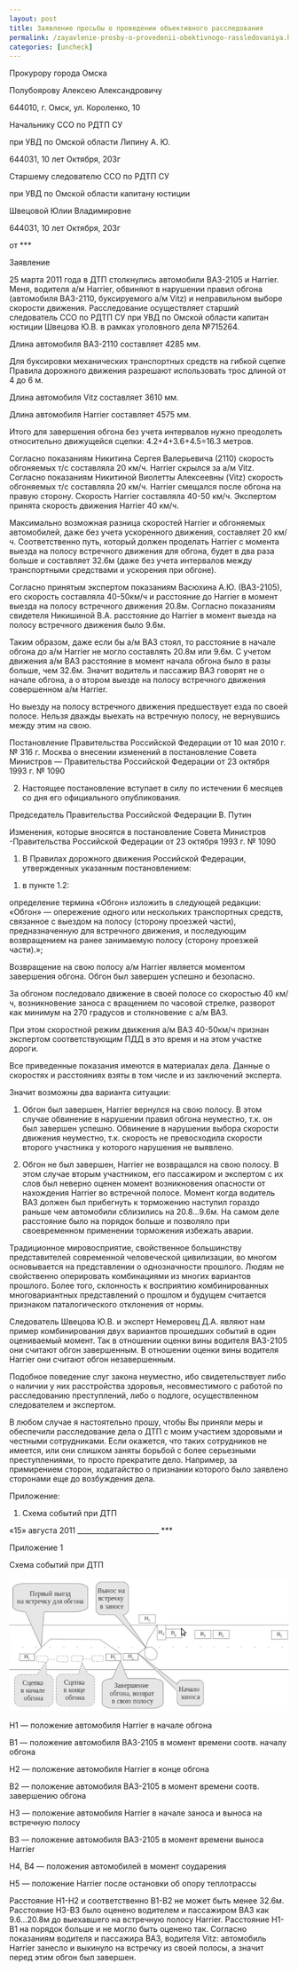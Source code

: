 ```yaml
---
layout: post
title: Заявление просьбы о проведении объективного расследования
permalink: /zayavlenie-prosby-o-provedenii-obektivnogo-rassledovaniya.html
categories: [uncheck]
---
```



Прокурору города Омска

Полубоярову Алексею Александровичу

644010, г. Омск, ул. Короленко, 10


Начальнику ССО по РДТП СУ

при УВД по Омской области Липину А. Ю.

644031, 10 лет Октября, 203г


Старшему следователю ССО по РДТП СУ

при УВД по Омской области капитану юстиции

Швецовой Юлии Владимировне

644031, 10 лет Октября, 203г


от ***


Заявление


25 марта 2011 года в ДТП столкнулись автомобили ВАЗ-2105 и Harrier. Меня, водителя а/м Harrier, обвиняют в нарушении правил обгона (автомобиля ВАЗ-2110, буксируемого а/м Vitz) и неправильном выборе скорости движения. Расследование осуществляет старший следователь ССО по РДТП СУ при УВД по Омской области капитан юстиции Швецова Ю.В. в рамках уголовного дела №715264.


Длина автомобиля ВАЗ-2110 составляет 4285 мм.

Для буксировки механических транспортных средств на гибкой сцепке Правила дорожного движения разрешают использовать трос длиной от 4 до 6 м.

Длина автомобиля Vitz составляет 3610 мм.

Длина автомобиля  Harrier составляет 4575 мм.


Итого для завершения обгона без учета интервалов нужно преодолеть относительно движущейся сцепки: 4.2+4+3.6+4.5=16.3 метров.


Согласно показаниям Никитина Сергея Валерьевича (2110) скорость обгоняемых т/с составляла 20 км/ч. Harrier скрылся за а/м Vitz. Согласно показаниям Никитиной Виолетты Алексеевны (Vitz) скорость обгоняемых т/с составляла 20 км/ч. Harrier смещался после обгона на правую сторону. Скорость Harrier составляла 40-50 км/ч. Экспертом принята скорость движения Harrier 40 км/ч. 


Максимально возможная разница скоростей Harrier и обгоняемых автомобилей, даже без учета ускоренного движения, составляет 20 км/ч. Соответственно путь, который должен проделать Harrier с момента выезда на полосу встречного движения для обгона, будет в два раза больше и составляет 32.6м (даже без учета интервалов между транспортными средствами и ускорения при обгоне).


Согласно принятым экспертом показаниям Васюхина А.Ю. (ВАЗ-2105), его скорость составляла 40-50км/ч и расстояние до Harrier в момент выезда на полосу встречного движения 20.8м. Согласно показаниям  свидетеля Никишиной В.А. расстояние до Harrier в момент выезда на полосу встречного движения было 9.6м.


Таким образом, даже если бы а/м ВАЗ стоял, то расстояние в начале обгона до а/м Harrier не могло составлять 20.8м или 9.6м. С учетом движения а/м ВАЗ расстояние в момент начала обгона было в разы больше, чем 32.6м. Значит водитель и пассажир ВАЗ говорят не о начале обгона, а о втором выезде на полосу встречного движения совершенном а/м Harrier.


Но выезду на полосу встречного движения предшествует езда по своей полосе. Нельзя дважды выехать на встречную полосу, не вернувшись между этим на свою.


Постановление Правительства Российской Федерации от 10 мая 2010 г. № 316 г. Москва о внесении изменений в постановление Совета Министров &#8212; Правительства Российской Федерации от 23 октября 1993 г. № 1090

2. Настоящее постановление вступает в силу по истечении 6 месяцев со дня его официального опубликования.

Председатель Правительства Российской Федерации В. Путин

Изменения, которые вносятся в постановление Совета Министров -Правительства Российской Федерации от 23 октября 1993 г. № 1090

1. В Правилах дорожного движения Российской Федерации, утвержденных указанным постановлением:

1) в пункте 1.2:

определение термина &#171;Обгон&#187; изложить в следующей редакции: &#171;Обгон&#187; &#8212; опережение одного или нескольких транспортных средств, связанное с выездом на полосу (сторону проезжей части), предназначенную для встречного движения, и последующим возвращением на ранее занимаемую полосу (сторону проезжей части).&#187;;


Возвращение на свою полосу а/м Harrier является моментом завершения обгона. Обгон был завершен успешно и безопасно.


За обгоном последовало движение в своей полосе со скоростью 40 км/ч, возникновение заноса с вращением по часовой стрелке, разворот как минимум на 270 градусов и столкновение с а/м ВАЗ.


При этом скоростной режим движения а/м ВАЗ 40-50км/ч признан экспертом соответствующим ПДД в это время и на этом участке дороги.


Все приведенные показания имеются в материалах дела. Данные о скоростях и расстояниях взяты в том числе и из заключений эксперта.


Значит возможны два варианта ситуации:

1. Обгон был завершен, Harrier вернулся на свою полосу. В этом случае обвинение в нарушении правил обгона неуместно, т.к. он был завершен успешно. Обвинение в нарушении выбора скорости движения неуместно, т.к. скорость не превосходила скорости второго участника у которого нарушения не выявлено.

2. Обгон не был завершен, Harrier не возвращался на свою полосу. В этом случае вторым участником, его пассажиром и экспертом с их слов был неверно оценен момент возникновения опасности от нахождения Harrier во встречной полосе. Момент когда водитель ВАЗ должен был прибегнуть к торможению наступил гораздо раньше чем автомобили сблизились на 20.8&#8230;9.6м. На самом деле расстояние было на порядок больше и позволяло при своевременном применении торможения избежать аварии.


Традиционное мировосприятие, свойственное большинству представителей современной человеческой цивилизации, во многом основывается на представлении о однозначности прошлого. Людям не свойственно оперировать комбинациями из многих вариантов прошлого. Более того, склонность к восприятию комбинированных многовариантных представлений о прошлом и будущем считается признаком паталогического отклонения от нормы.


Следователь Швецова Ю.В. и эксперт Немеровец Д.А. являют нам пример комбинирования двух вариантов прошедших событий в один оцениваемый момент. Так в отношении оценки вины водителя ВАЗ-2105 они считают обгон завершенным. В отношении оценки вины водителя Harrier они считают обгон незавершенным.


Подобное поведение слуг закона неуместно, ибо свидетельствует либо о наличии у них расстройства здоровья, несовместимого с работой по расследованию преступлений, либо о подлоге, осуществленном следователем и экспертом.


В любом случае я настоятельно прошу, чтобы Вы приняли меры и обеспечили расследование дела о ДТП с моим участием здоровыми и честными сотрудниками. Если окажется, что таких сотрудников не имеется, или они слишком заняты борьбой с более серьезными преступлениями, то просто прекратите дело. Например, за примирением сторон, ходатайство о признании которого было заявлено сторонами еще до возбуждения дела.


Приложение:

1. Схема событий при ДТП


«15» августа 2011 _______________________ ***


Приложение 1

Схема событий при ДТП



![_config.yml](/images/uncheck/zayavlenie-prosby-o-provedenii-obektivnogo-rassledovaniya-1.jpg)



H1 &#8212; положение автомобиля Harrier в начале обгона

B1 &#8212; положение автомобиля ВАЗ-2105 в момент времени соотв. началу обгона


H2 &#8212; положение автомобиля Harrier в конце обгона

B2 &#8212; положение автомобиля ВАЗ-2105 в момент времени соотв. завершению обгона


H3 &#8212; положение автомобиля Harrier в начале заноса и выноса на встречную полосу

B3 &#8212; положение автомобиля ВАЗ-2105 в момент времени выноса Harrier


H4, B4 &#8212; положения автомобилей в момент соударения

H5 &#8212; положение Harrier после остановки об опору теплотрассы


Расстояние H1-H2 и соответственно B1-B2 не может быть менее 32.6м. Расстояние H3-B3 было оценено водителем и пассажиром ВАЗ как 9.6&#8230;20.8м до выехавшего на встречную полосу Harrier. Расстояние H1-B1 на порядок больше и не могло быть оценено так. Согласно показаниям водителя и пассажира ВАЗ, водителя Vitz: автомобиль Harrier занесло и выкинуло на встречку из своей полосы, а значит перед этим обгон был завершен.

